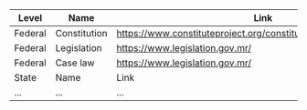 | Level | Name | Link |
|---|---|---|
| Federal | Constitution | https://www.constituteproject.org/constitution/Mauritania_2017.pdf |
| Federal | Legislation | https://www.legislation.gov.mr/ |
| Federal | Case law | https://www.legislation.gov.mr/ |
| State | Name | Link |
| ... | ... | ... |